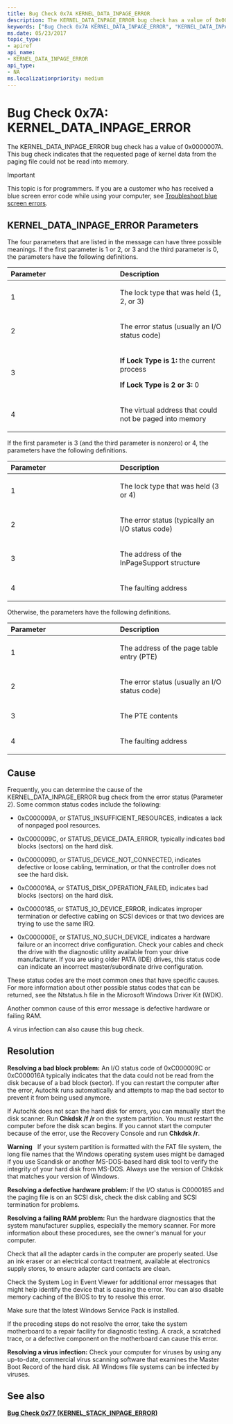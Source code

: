 ```yaml
---
title: Bug Check 0x7A KERNEL_DATA_INPAGE_ERROR
description: The KERNEL_DATA_INPAGE_ERROR bug check has a value of 0x0000007A. This bug check indicates that the requested page of kernel data from the paging file could not be read into memory.
keywords: ["Bug Check 0x7A KERNEL_DATA_INPAGE_ERROR", "KERNEL_DATA_INPAGE_ERROR"]
ms.date: 05/23/2017
topic_type:
- apiref
api_name:
- KERNEL_DATA_INPAGE_ERROR
api_type:
- NA
ms.localizationpriority: medium
---
```


# Bug Check 0x7A: KERNEL\_DATA\_INPAGE\_ERROR


The KERNEL\_DATA\_INPAGE\_ERROR bug check has a value of 0x0000007A. This bug check indicates that the requested page of kernel data from the paging file could not be read into memory.

> [!IMPORTANT]
> This topic is for programmers. If you are a customer who has received a blue screen error code while using your computer, see [Troubleshoot blue screen errors](https://www.windows.com/stopcode).


## KERNEL\_DATA\_INPAGE\_ERROR Parameters


The four parameters that are listed in the message can have three possible meanings. If the first parameter is 1 or 2, or 3 and the third parameter is 0, the parameters have the following definitions.

<table>
<colgroup>
<col width="50%" />
<col width="50%" />
</colgroup>
<thead>
<tr class="header">
<th align="left">Parameter</th>
<th align="left">Description</th>
</tr>
</thead>
<tbody>
<tr class="odd">
<td align="left"><p>1</p></td>
<td align="left"><p>The lock type that was held (1, 2, or 3)</p></td>
</tr>
<tr class="even">
<td align="left"><p>2</p></td>
<td align="left"><p>The error status (usually an I/O status code)</p></td>
</tr>
<tr class="odd">
<td align="left"><p>3</p></td>
<td align="left"><p><strong>If Lock Type is 1:</strong> the current process</p>
<p><strong>If Lock Type is 2 or 3:</strong> 0</p></td>
</tr>
<tr class="even">
<td align="left"><p>4</p></td>
<td align="left"><p>The virtual address that could not be paged into memory</p></td>
</tr>
</tbody>
</table>

 

If the first parameter is 3 (and the third parameter is nonzero) or 4, the parameters have the following definitions.

<table>
<colgroup>
<col width="50%" />
<col width="50%" />
</colgroup>
<thead>
<tr class="header">
<th align="left">Parameter</th>
<th align="left">Description</th>
</tr>
</thead>
<tbody>
<tr class="odd">
<td align="left"><p>1</p></td>
<td align="left"><p>The lock type that was held (3 or 4)</p></td>
</tr>
<tr class="even">
<td align="left"><p>2</p></td>
<td align="left"><p>The error status (typically an I/O status code)</p></td>
</tr>
<tr class="odd">
<td align="left"><p>3</p></td>
<td align="left"><p>The address of the InPageSupport structure</p></td>
</tr>
<tr class="even">
<td align="left"><p>4</p></td>
<td align="left"><p>The faulting address</p></td>
</tr>
</tbody>
</table>

 

Otherwise, the parameters have the following definitions.

<table>
<colgroup>
<col width="50%" />
<col width="50%" />
</colgroup>
<thead>
<tr class="header">
<th align="left">Parameter</th>
<th align="left">Description</th>
</tr>
</thead>
<tbody>
<tr class="odd">
<td align="left"><p>1</p></td>
<td align="left"><p>The address of the page table entry (PTE)</p></td>
</tr>
<tr class="even">
<td align="left"><p>2</p></td>
<td align="left"><p>The error status (usually an I/O status code)</p></td>
</tr>
<tr class="odd">
<td align="left"><p>3</p></td>
<td align="left"><p>The PTE contents</p></td>
</tr>
<tr class="even">
<td align="left"><p>4</p></td>
<td align="left"><p>The faulting address</p></td>
</tr>
</tbody>
</table>

 

Cause
-----

Frequently, you can determine the cause of the KERNEL\_DATA\_INPAGE\_ERROR bug check from the error status (Parameter 2). Some common status codes include the following:

-   0xC000009A, or STATUS\_INSUFFICIENT\_RESOURCES, indicates a lack of nonpaged pool resources.

-   0xC000009C, or STATUS\_DEVICE\_DATA\_ERROR, typically indicates bad blocks (sectors) on the hard disk.

-   0xC000009D, or STATUS\_DEVICE\_NOT\_CONNECTED, indicates defective or loose cabling, termination, or that the controller does not see the hard disk.

-   0xC000016A, or STATUS\_DISK\_OPERATION\_FAILED, indicates bad blocks (sectors) on the hard disk.

-   0xC0000185, or STATUS\_IO\_DEVICE\_ERROR, indicates improper termination or defective cabling on SCSI devices or that two devices are trying to use the same IRQ.

-   0xC000000E, or STATUS\_NO\_SUCH\_DEVICE, indicates a hardware failure or an incorrect drive configuration. Check your cables and check the drive with the diagnostic utility available from your drive manufacturer. If you are using older PATA (IDE) drives, this status code can indicate an incorrect master/subordinate drive configuration.

These status codes are the most common ones that have specific causes. For more information about other possible status codes that can be returned, see the Ntstatus.h file in the Microsoft Windows Driver Kit (WDK).

Another common cause of this error message is defective hardware or failing RAM.

A virus infection can also cause this bug check.

Resolution
----------

**Resolving a bad block problem:** An I/O status code of 0xC000009C or 0xC000016A typically indicates that the data could not be read from the disk because of a bad block (sector). If you can restart the computer after the error, Autochk runs automatically and attempts to map the bad sector to prevent it from being used anymore.

If Autochk does not scan the hard disk for errors, you can manually start the disk scanner. Run **Chkdsk /f /r** on the system partition. You must restart the computer before the disk scan begins. If you cannot start the computer because of the error, use the Recovery Console and run **Chkdsk /r**.

**Warning**   If your system partition is formatted with the FAT file system, the long file names that the Windows operating system uses might be damaged if you use Scandisk or another MS-DOS-based hard disk tool to verify the integrity of your hard disk from MS-DOS. Always use the version of Chkdsk that matches your version of Windows.

 

**Resolving a defective hardware problem:** If the I/O status is C0000185 and the paging file is on an SCSI disk, check the disk cabling and SCSI termination for problems.

**Resolving a failing RAM problem:** Run the hardware diagnostics that the system manufacturer supplies, especially the memory scanner. For more information about these procedures, see the owner's manual for your computer.

Check that all the adapter cards in the computer are properly seated. Use an ink eraser or an electrical contact treatment, available at electronics supply stores, to ensure adapter card contacts are clean.

Check the System Log in Event Viewer for additional error messages that might help identify the device that is causing the error. You can also disable memory caching of the BIOS to try to resolve this error.

Make sure that the latest Windows Service Pack is installed.

If the preceding steps do not resolve the error, take the system motherboard to a repair facility for diagnostic testing. A crack, a scratched trace, or a defective component on the motherboard can cause this error.

**Resolving a virus infection:** Check your computer for viruses by using any up-to-date, commercial virus scanning software that examines the Master Boot Record of the hard disk. All Windows file systems can be infected by viruses.

## <span id="see_also"></span>See also


[**Bug Check 0x77 (KERNEL\_STACK\_INPAGE\_ERROR)**](bug-check-0x77--kernel-stack-inpage-error.md)

 

 




